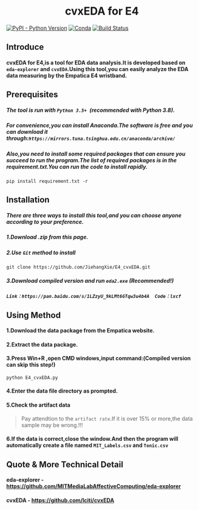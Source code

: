 <div align="center">

<h1 align="center">
	cvxEDA for E4
</h1>

</div>
</div>

[![PyPI - Python Version](https://img.shields.io/pypi/pyversions/pytorch-lightning)]()
[![Conda](https://img.shields.io/conda/v/conda-forge/pytorch-lightning?label=conda&color=success)]()
[![Build Status](https://travis-ci.org/soimort/you-get.svg)]()

## Introduce
#### cvxEDA for E4,is a tool for EDA data analysis.It is developed based on `eda-explorer` and `cvxEDA`.Using this tool,you can easily analyze the EDA data measuring by the Empatica E4 wristband.
## Prerequisites
##### The tool is run with `Python 3.5+ `(recommended with Python 3.8).
##### For convenience,you can install Anaconda.The software is free and you can download it through:`https://mirrors.tuna.tsinghua.edu.cn/anaconda/archive/`
##### Also,you need to install some required packages that can ensure you succeed to run the program.The list of required packages is in the requirement.txt.You can run the code to install rapidly.
    pip install requirement.txt -r
## Installation
##### There are three ways to install this tool,and you can choose anyone according to your preference.
##### 1.Download .zip from this page.
##### 2.Use `Git` method to install
    git clone https://github.com/JiehangXie/E4_cvxEDA.git
##### 3.Download compiled version and run `eda2.exe` (Recommended!)
##### `Link：https://pan.baidu.com/s/1LZzyU_9kLMt6GTqw3u4b4A  Code：lxcf`
## Using Method
#### 1.Download the data package from the Empatica website.
#### 2.Extract the data package.
#### 3.Press Win+R ,open CMD windows,input command:(Compiled version can skip this step!)
    python E4_cvxEDA.py
#### 4.Enter the data file directory as prompted.
#### 5.Check the artifact data
> Pay attendtion to the `artifact rate`.If it is over 15% or more,the data sample may be wrong.!!!
#### 6.If the data is correct,close the window.And then the program will **automatically** create a file named	`MIT_Labels.csv` and `Tonic.csv`
## Quote & More Technical Detail
#### eda-explorer - https://github.com/MITMediaLabAffectiveComputing/eda-explorer
#### cvxEDA - https://github.com/lciti/cvxEDA
